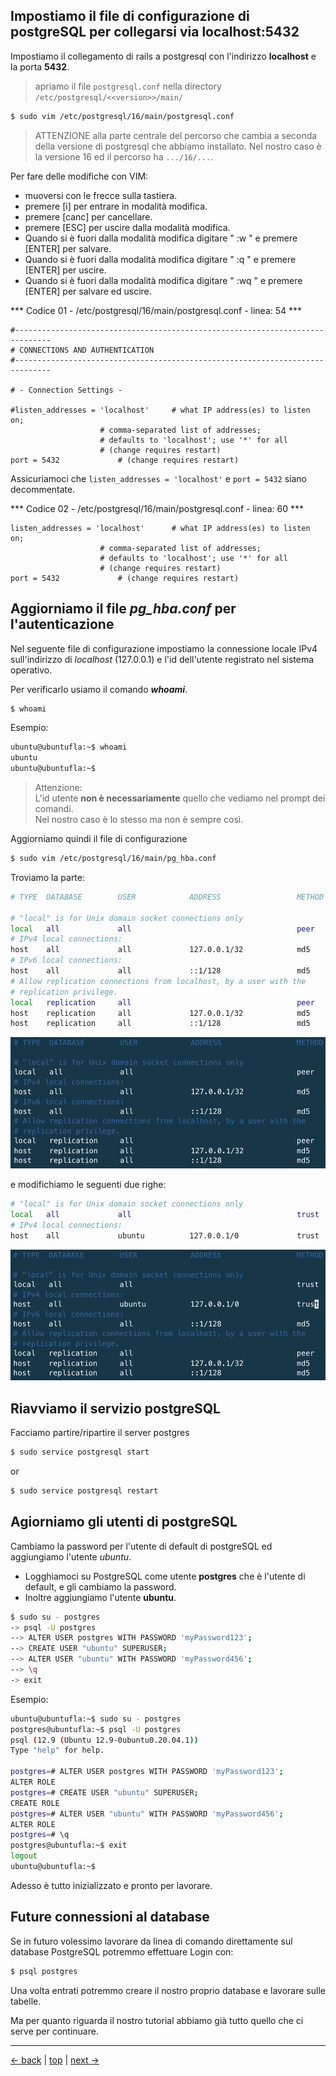 




## Impostiamo il file di configurazione di postgreSQL per collegarsi via localhost:5432

Impostiamo il collegamento di rails a postgresql con l'indirizzo **localhost** e la porta **5432**.

> apriamo il file `postgresql.conf` nella directory `/etc/postgresql/<<version>>/main/`

```bash
$ sudo vim /etc/postgresql/16/main/postgresql.conf
```

> ATTENZIONE alla parte centrale del percorso che cambia a seconda della versione di postgresql che abbiamo installato. Nel nostro caso è la versione 16 ed il percorso ha `.../16/...`.

Per fare delle modifiche con VIM:

- muoversi con le frecce sulla tastiera. 
- premere [i] per entrare in modalità modifica. 
- premere [canc] per cancellare.
- premere [ESC] per uscire dalla modalità modifica.
- Quando si è fuori dalla modalità modifica digitare " :w " e premere [ENTER] per salvare.
- Quando si è fuori dalla modalità modifica digitare " :q " e premere [ENTER] per uscire.
- Quando si è fuori dalla modalità modifica digitare " :wq " e premere [ENTER] per salvare ed uscire.


*** Codice 01 - /etc/postgresql/16/main/postgresql.conf - linea: 54 ***

```shell
#------------------------------------------------------------------------------
# CONNECTIONS AND AUTHENTICATION
#------------------------------------------------------------------------------

# - Connection Settings -

#listen_addresses = 'localhost'		# what IP address(es) to listen on;
					# comma-separated list of addresses;
					# defaults to 'localhost'; use '*' for all
					# (change requires restart)
port = 5432				# (change requires restart)
```

Assicuriamoci che `listen_addresses = 'localhost'` e `port = 5432` siano decommentate.

*** Codice 02 - /etc/postgresql/16/main/postgresql.conf - linea: 60 ***

```shell
listen_addresses = 'localhost'		# what IP address(es) to listen on;
					# comma-separated list of addresses;
					# defaults to 'localhost'; use '*' for all
					# (change requires restart)
port = 5432				# (change requires restart)
```




## Aggiorniamo il file *pg_hba.conf* per l'autenticazione

Nel seguente file di configurazione impostiamo la connessione locale IPv4 sull'indirizzo di *localhost* (127.0.0.1) e l'id dell'utente registrato nel sistema operativo.

Per verificarlo usiamo il comando ***whoami***. 

```bash
$ whoami
```

Esempio:

```bash
ubuntu@ubuntufla:~$ whoami
ubuntu
ubuntu@ubuntufla:~$ 
```

> Attenzione: <br/>
> L'id utente **non è necessariamente** quello che vediamo nel prompt dei comandi. <br/>
> Nel nostro caso è lo stesso ma non è sempre così.

Aggiorniamo quindi il file di configurazione

```bash
$ sudo vim /etc/postgresql/16/main/pg_hba.conf
```

Troviamo la parte:

```bash
# TYPE  DATABASE        USER            ADDRESS                 METHOD

# "local" is for Unix domain socket connections only
local   all             all                                     peer
# IPv4 local connections:
host    all             all             127.0.0.1/32            md5
# IPv6 local connections:
host    all             all             ::1/128                 md5
# Allow replication connections from localhost, by a user with the
# replication privilege.
local   replication     all                                     peer
host    replication     all             127.0.0.1/32            md5
host    replication     all             ::1/128                 md5
```

![fig02](https://github.com/flaviobordonidev/leanpubabrandnewcms/blob/master/01-base/01-new_app_with_ubuntu_multipass/05_fig02-postgresql_conf-default-addresses_and_port.png)

e modifichiamo le seguenti due righe:

```bash
# "local" is for Unix domain socket connections only
local   all             all                                     trust
# IPv4 local connections:
host    all             ubuntu          127.0.0.1/0             trust
```

![fig03](https://github.com/flaviobordonidev/leanpubabrandnewcms/blob/master/01-base/01-new_app_with_ubuntu_multipass/05_fig03-postgresql_conf-updated-addresses_and_port.png)



## Riavviamo il servizio postgreSQL

Facciamo partire/ripartire il server postgres

```bash
$ sudo service postgresql start
```

or

```bash
$ sudo service postgresql restart
```



## Agiorniamo gli utenti di postgreSQL
Cambiamo la password per l'utente di default di postgreSQL ed aggiungiamo l'utente *ubuntu*.

- Logghiamoci su PostgreSQL come utente **postgres** che è l'utente di default, e gli cambiamo la password. 
- Inoltre aggiungiamo l'utente **ubuntu**.

```bash
$ sudo su - postgres
-> psql -U postgres
--> ALTER USER postgres WITH PASSWORD 'myPassword123';
--> CREATE USER "ubuntu" SUPERUSER;
--> ALTER USER "ubuntu" WITH PASSWORD 'myPassword456';
--> \q
-> exit
```

Esempio:

```bash
ubuntu@ubuntufla:~$ sudo su - postgres
postgres@ubuntufla:~$ psql -U postgres
psql (12.9 (Ubuntu 12.9-0ubuntu0.20.04.1))
Type "help" for help.

postgres=# ALTER USER postgres WITH PASSWORD 'myPassword123';
ALTER ROLE
postgres=# CREATE USER "ubuntu" SUPERUSER;
CREATE ROLE
postgres=# ALTER USER "ubuntu" WITH PASSWORD 'myPassword456';
ALTER ROLE
postgres=# \q
postgres@ubuntufla:~$ exit
logout
ubuntu@ubuntufla:~$ 
```

Adesso è tutto inizializzato e pronto per lavorare.



## Future connessioni al database

Se in futuro volessimo lavorare da linea di comando direttamente sul database PostgreSQL potremmo effettuare Login con:

```bash
$ psql postgres
```

Una volta entrati potremmo creare il nostro proprio database e lavorare sulle tabelle.

Ma per quanto riguarda il nostro tutorial abbiamo già tutto quello che ci serve per continuare.



---

[<- back](https://github.com/flaviobordonidev/leanpubabrandnewcms/blob/master/01-base/01-new_app_with_ubuntu_multipass/04_00-install_rails.md)
 | [top](#top) |
[next ->](https://github.com/flaviobordonidev/leanpubabrandnewcms/blob/master/01-base/01-new_app_with_ubuntu_multipass/06_00-new_app.md)
